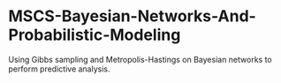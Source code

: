 # MSCS-Bayesian-Networks-And-Probabilistic-Modeling
Using Gibbs sampling and Metropolis-Hastings on Bayesian networks to perform predictive analysis.

